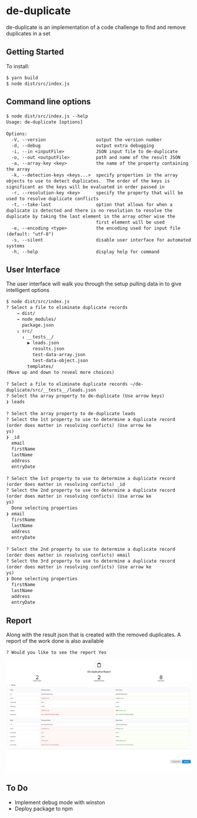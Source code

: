 # de-duplicate

de-duplicate is an implementation of a code challenge to find and remove duplicates in a set

## Getting Started

To install:

```
$ yarn build
$ node dist/src/index.js
```

## Command line options

```
$ node dist/src/index.js --help
Usage: de-duplicate [options]

Options:
  -V, --version                   output the version number
  -d, --debug                     output extra debugging
  -i, --in <inputFile>            JSON input file to de-duplicate
  -o, --out <outputFile>          path and name of the result JSON
  -a, --array-key <key>           the name of the property containing the array
  -k, --detection-keys <keys...>  specify properties in the array objects to use to detect duplicates.  The order of the keys is significant as the keys will be evaluated in order passed in
  -r, --resolution-key <key>      specify the property that will be used to resolve duplicate conflicts
  -t, --take-last                 option that allows for when a duplicate is detected and there is no resolution to resolve the duplicate by taking the last element in the array other wise the
                                  first element will be used
  -e, --encoding <type>           the encoding used for input file (default: "utf-8")
  -s, --silent                    disable user interface for automated systems
  -h, --help                      display help for command
```

## User Interface

The user interface will walk you through the setup pulling data in to give intelligent options

```
$ node dist/src/index.js
? Select a file to eliminate duplicate records
    → dist/
    → node_modules/
      package.json
    ↓ src/
      ↓ __tests__/
        ▶ leads.json
          results.json
          test-data-array.json
          test-data-object.json
        templates/
(Move up and down to reveal more choices)

? Select a file to eliminate duplicate records ~/de-duplicate/src/__tests__/leads.json
? Select the array property to de-duplicate (Use arrow keys)
❯ leads

? Select the array property to de-duplicate leads
? Select the 1st property to use to determine a duplicate record (order does matter in resolving conficts) (Use arrow ke
ys)
❯ _id
  email
  firstName
  lastName
  address
  entryDate

? Select the 1st property to use to determine a duplicate record (order does matter in resolving conficts) _id
? Select the 2nd property to use to determine a duplicate record (order does matter in resolving conficts) (Use arrow ke
ys)
  Done selecting properties
❯ email
  firstName
  lastName
  address
  entryDate

? Select the 2nd property to use to determine a duplicate record (order does matter in resolving conficts) email
? Select the 3rd property to use to determine a duplicate record (order does matter in resolving conficts) (Use arrow ke
ys)
❯ Done selecting properties
  firstName
  lastName
  address
  entryDate
```

## Report

Along with the result json that is created with the removed duplicates. A report of the work done is also available

```
? Would you like to see the report Yes
```

![Report](https://github.com/landondavidson/de-duplicate/blob/main/report.png?raw=true)

## To Do

-   Implement debug mode with winston
-   Deploy package to npm
